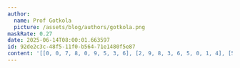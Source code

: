 ```yaml
---
author:
  name: Prof Gotkola
  picture: /assets/blog/authors/gotkola.png
maskRate: 0.27
date: 2025-06-14T08:00:01.663597
id: 92de2c3c-48f5-11f0-b564-71e1480f5e87
content: '[[0, 0, 7, 8, 0, 9, 5, 3, 6], [2, 9, 8, 3, 6, 5, 0, 1, 4], [5, 0, 6, 7, 4, 1, 2, 8, 9], [3, 7, 0, 4, 0, 0, 1, 2, 0], [8, 0, 4, 2, 1, 7, 9, 5, 3], [9, 0, 0, 5, 0, 8, 4, 6, 0], [7, 8, 2, 9, 5, 0, 6, 4, 1], [1, 5, 3, 0, 7, 4, 8, 0, 2], [6, 0, 9, 1, 0, 0, 3, 0, 5]]'
---
```

